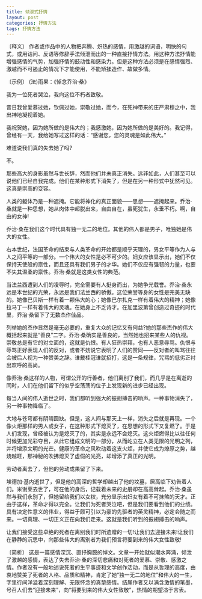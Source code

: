 ```yaml
---
title: 倾泄式抒情
layout: post
categories: 抒情方法
tags: 抒情方法
---
```


〔释义〕 作者或作品中的人物把奔腾、炽热的感情，用激越的词语，明快的句式，或用诘问、反语等修辞手法倾泄而出的一种直接抒情方法。用这种方法抒情能增强感情的气势，加强抒情的鼓动性和感染力。但是这种方法必须是在感情强烈、激越而不可遏止的情况下才能使用，不能矫揉造作、故做多情。

〔示例〕 (法)雨果：《悼念乔治·桑》

我为一位死者哭泣，我向这位不朽者致敬。

昔日我曾爱慕过她，钦佩过她，崇敬过她，而今，在死神带来的庄严肃穆之中，我出神地凝视着她。

我祝贺她，因为她所做的是伟大的；我感激她，因为她所做的是美好的。我记得，曾经有一天，我给她写过这样的话：“感谢您，您的灵魂是如此伟大。”

难道说我们真的失去她了吗?

不。

那些高大的身影虽然与世长辞，然而他们并未真正消失。远非如此，人们甚至可以说他们已经自我完成。他们在某种形式下消失了，但是在另一种形式中犹然可见。这真是崇高的变容。

人类的躯体乃是一种遮掩。它能将神化的真正面貌——思想——遮掩起来。乔治·桑就是一种思想，她从肉体中超脱出来，自由自在，虽死犹生，永垂不朽。啊，自由的女神!

乔治·桑在我们这个时代具有独一无二的地位。其他的伟人都是男子，唯独她是伟大的女性。

右本世纪，法国革命的结束与人类革命的开始都是顺乎天理的，男女平等作为人与人之间平等的一部分。一个伟大的女性是必不可少的。妇女应该显示出，她们不仅保持天使般的禀性，而且还具有我们男子的才华。她们不仅应有强韧的力量，也要不失其温柔的禀性。乔治·桑就是这类女性的典范。

当法兰西遭到人们的凌辱时，完全需要有人挺身而出，为她争光载誉。乔治·桑永远是本世纪的光荣，永远是我们法兰西的骄傲。这位荣誉等身的女性是完美无缺的。她像巴贝斯一样有着一颗伟大的心；她像巴尔扎克一样有着伟大的精神；她像拉马丁一样有着伟大的灵魂。在她身上不乏诗才。在加里波第曾创造过奇迹的时代里，乔治·桑留下了无数杰作佳品。

列举她的杰作显然是毫无必要的，重复大众的记忆又有何益?她的那些杰作的伟大概括起来就是“善良”二字。乔治·桑确实是善良的，当然她也招来某些人的仇视。崇敬总是有它的对立面的，这就是仇恨。有人狂热崇拜，也有人恶意辱骂。仇恨与辱骂正好表现人们的反对，或者不妨说它表明了人们的赞同——反对者的叫骂往往会被后人视为一种赞美之辞。谁戴桂冠谁就招打，这是一条规律，咒骂的低劣正衬出欢呼的高尚。

像乔治·桑这样的人物，可谓公开的行善者，他们离别了我们，而几乎是在离逝的同时，人们在他们留下的似乎空荡荡的位子上发现新的进步已经出现。

每当人间的伟人逝世之时，我们都听到强大的振翅搏击的响声。一种事物消失了，另一种事物降临了。

大地与苍穹都有阴晴圆缺。但是，这人间与那天上一样，消失之后就是再现。一个像火炬那样的男人或女子，在这种形式下熄灭了，在思想的形式下又复燃了。于是人们发现，曾经被认为是熄灭了的，其实是永远不会熄灭。这火炬燃得比以往任何时候更加光彩夺目，从此它组成文明的一部分，从而屹立在人类无限的光明之列，并将增添文明的光芒。健康的革命之风吹动着这支火炬，并使它成为燎原之势，越烧越旺，那神秘的吹拂熄灭了虚假的光亮，却增添了真正的光明。

劳动者离去了，但他的劳动成果留了下来。

埃德加·基内逝世了，但是他的高深的哲学却越出了他的坟墓，居高临下劝告着人们。米谢莱去世了，可在他的身后，记载着未来的史册却在高高耸起。乔治·桑虽然与我们永别了，但她留给我们以女权，充分显示出妇女有着不可抹煞的天才。正由于这样，革命才得以完全。让我们为死者哭泣吧，但是我们要看到他们的业绩。具有决定性意义的伟业，得益于颇可引以为豪的先驱者的英灵精神，必定会随之而来。一切真理、一切正义正在向我们走来。这就是我们听到的振翅搏击的响声。

让我们接受这些卓绝的死者在离别我们时所遗赠的一切!让我们去迎接未来!让我们在静静的沉思中，向那些伟大的离别者为我们预言将要到来的伟大女性致敬!

〔简析〕 这是一篇感情深沉、直抒胸臆的悼文。文章一开始就似潮水奔涌，倾泄了激越的感情，表达了失去乔治·桑的深切悲痛和对死者的爱慕、崇敬、感激之情。作者没有一般地述说死者的生平事迹和文学创作活动，而是从哲理的高度，由衷地赞美了死者的人格、品质和精神，肯定了她“独一无二的地位”和伟大的一生，字里行间洋溢着深刻理解、无限怀念的真挚感情。结尾作者又以满含激情的笔墨，号召人们去“迎接未来”，向“将要到来的伟大女性致敬”，热情的期望溢于言表。 